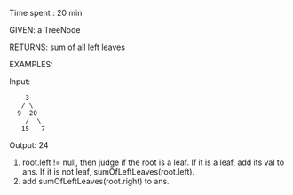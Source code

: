 Time spent : 20 min

GIVEN: a TreeNode

RETURNS: sum of all left leaves

EXAMPLES:

Input: 

```
    3
   / \
  9  20
    /  \
   15   7
```

Output: 24

1. root.left != null, then judge if the root is a leaf. If it is a leaf, add its val to ans. If it is not leaf, sumOfLeftLeaves(root.left).
2. add sumOfLeftLeaves(root.right) to ans.